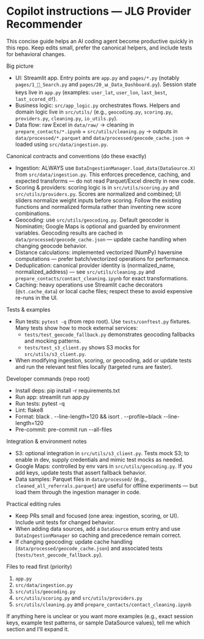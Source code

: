 # Copilot instructions — JLG Provider Recommender

This concise guide helps an AI coding agent become productive quickly in this repo. Keep edits small, prefer the canonical helpers, and include tests for behavioral changes.

Big picture

- UI: Streamlit app. Entry points are `app.py` and `pages/*.py` (notably `pages/1_🔎_Search.py` and `pages/20_📊_Data_Dashboard.py`). Session state keys live in `app.py` (examples: `user_lat`, `user_lon`, `last_best`, `last_scored_df`).
- Business logic: `src/app_logic.py` orchestrates flows. Helpers and domain logic live in `src/utils/` (e.g., `geocoding.py`, `scoring.py`, `providers.py`, `cleaning.py`, `io_utils.py`).
- Data flow: raw Excel in `data/raw/` → cleaning in `prepare_contacts/*.ipynb` + `src/utils/cleaning.py` → outputs in `data/processed/*.parquet` and `data/processed/geocode_cache.json` → loaded using `src/data/ingestion.py`.

Canonical contracts and conventions (do these exactly)

- Ingestion: ALWAYS use `DataIngestionManager.load_data(DataSource.X)` from `src/data/ingestion.py`. This enforces precedence, caching, and expected transforms — do not read Parquet/Excel directly in new code.
- Scoring & providers: scoring logic is in `src/utils/scoring.py` and `src/utils/providers.py`. Scores are normalized and combined; UI sliders normalize weight inputs before scoring. Follow the existing functions and normalized formula rather than inventing new score combinations.
- Geocoding: use `src/utils/geocoding.py`. Default geocoder is Nominatim; Google Maps is optional and guarded by environment variables. Geocoding results are cached in `data/processed/geocode_cache.json` — update cache handling when changing geocode behavior.
- Distance calculations: implemented vectorized (NumPy) haversine computations — prefer batch/vectorized operations for performance.
- Deduplication: canonical provider identity is (normalized_name, normalized_address) — see `src/utils/cleaning.py` and `prepare_contacts/contact_cleaning.ipynb` for exact transformations.
- Caching: heavy operations use Streamlit cache decorators (`@st.cache_data`) or local cache files; respect these to avoid expensive re-runs in the UI.

Tests & examples

- Run tests: `pytest -q` (from repo root). Use `tests/conftest.py` fixtures. Many tests show how to mock external services:
  - `tests/test_geocode_fallback.py` demonstrates geocoding fallbacks and mocking patterns.
  - `tests/test_s3_client.py` shows S3 mocks for `src/utils/s3_client.py`.
- When modifying ingestion, scoring, or geocoding, add or update tests and run the relevant test files locally (targeted runs are faster).

Developer commands (repo root)

- Install deps: pip install -r requirements.txt
- Run app: streamlit run app.py
- Run tests: pytest -q
- Lint: flake8
- Format: black . --line-length=120 && isort . --profile=black --line-length=120
- Pre-commit: pre-commit run --all-files

Integration & environment notes

- S3: optional integration in `src/utils/s3_client.py`. Tests mock S3; to enable in dev, supply credentials and mimic test mocks as needed.
- Google Maps: controlled by env vars in `src/utils/geocoding.py`. If you add keys, update tests that assert fallback behavior.
- Data samples: Parquet files in `data/processed/` (e.g., `cleaned_all_referrals.parquet`) are useful for offline experiments — but load them through the ingestion manager in code.

Practical editing rules

- Keep PRs small and focused (one area: ingestion, scoring, or UI). Include unit tests for changed behavior.
- When adding data sources, add a `DataSource` enum entry and use `DataIngestionManager` so caching and precedence remain correct.
- If changing geocoding: update cache handling (`data/processed/geocode_cache.json`) and associated tests (`tests/test_geocode_fallback.py`).

Files to read first (priority)

1. `app.py`
2. `src/data/ingestion.py`
3. `src/utils/geocoding.py`
4. `src/utils/scoring.py` and `src/utils/providers.py`
5. `src/utils/cleaning.py` and `prepare_contacts/contact_cleaning.ipynb`

If anything here is unclear or you want more examples (e.g., exact session keys, example test patterns, or sample DataSource values), tell me which section and I'll expand it.
